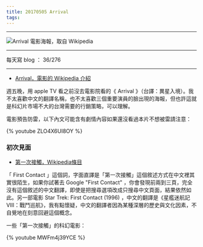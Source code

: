```yaml
---
title: 20170505 Arrival
tags:
---
```

---

![Arrival 電影海報，取自 Wikipedia](https://c1.staticflickr.com/5/4173/34086809640_ff576e6152_o.jpg)

---

每天寫 blog ： 36/276

---

- [Arrival，電影的 Wikipedia 介紹](https://en.wikipedia.org/wiki/Arrival_(film))

週五晚，用 apple TV 看之前沒去電影院看的《 Arrival 》（台譯：異星入境）。我不太喜歡中文的翻譯名稱，也不太喜歡三個重要演員的臉出現的海報，但也許這就是科幻片市場不大的台灣需要的行銷策略，可以理解。

電影預告防雷，以下內文可能含有劇情內容如果還沒看過本片不想被雷請注意：

{% youtube ZLO4X6UI8OY %}

### 初次見面

- [第一次接觸，Wikipedia條目](https://zh.wikipedia.org/zh-tw/%E7%AC%AC%E4%B8%80%E6%AC%A1%E6%8E%A5%E8%A7%A6)

「 First Contact 」這個詞，字面直譯是「第一次接觸」這個敘述方式在中文裡其實很陌生，如果你試著去 Google "First Contact" ，你會發現前兩到三頁，完全沒有這個敘述的中文翻譯，即使是把搜尋選項改成只搜尋中文頁面，結果依然如此。另一部電影 Star Trek: First Contact (1996) ，中文的翻譯是《星艦迷航記VIII：戰鬥巡航》，我有點懷疑，中文的翻譯者因為某種深層的歷史與文化因素，不自覺地在刻意回避這個概念。

一些「第一次接觸」的科幻電影：

{% youtube MWFm4j39YCE %}
